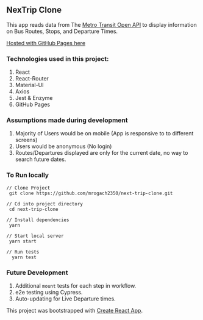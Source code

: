 ## NexTrip Clone

This app reads data from The [Metro Transit Open API](http://svc.metrotransit.org) to display information on Bus Routes, Stops, and Departure Times.

[Hosted with GitHub Pages here](http://www.mrogach.com/next-trip-clone)

### Technologies used in this project: 
1. React
2. React-Router
3. Material-UI
4. Axios
5. Jest & Enzyme
6. GitHub Pages

### Assumptions made during development
1. Majority of Users would be on mobile (App is responsive to to different screens)
2. Users would be anonymous (No login)
3. Routes/Departures displayed are only for the current date, no way to search future dates.

### To Run locally
```
// Clone Project
 git clone https://github.com/mrogach2350/next-trip-clone.git

// Cd into project directory
 cd next-trip-clone

// Install dependencies
 yarn

// Start local server
 yarn start

// Run tests
  yarn test
```
### Future Development
1. Additional `mount` tests for each step in workflow.
2. e2e testing using Cypress.
3. Auto-updating for Live Departure times. 




This project was bootstrapped with [Create React App](https://github.com/facebook/create-react-app).
